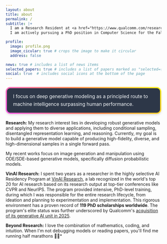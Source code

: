 ```yaml
---
layout: about
title: about
permalink: /
subtitle: |+
  I am a Research Resident at <a href="https://www.qualcomm.com/research/artificial-intelligence">Qualcomm AI Research</a>, advised by Staff Scientist Dr. <a href="https://scholar.google.com/citations?user=FYZ5ODQAAAAJ&hl=en">Anh Tran</a><br><br>
  I am actively pursuing a PhD position in Computer Science for the Fall 2026 intake and excited to collaborate on impactful research! 🚀

profile:
  image: profile.png
  image_cicular: true # crops the image to make it circular
  address: false

news: true # includes a list of news items
selected_papers: true # includes a list of papers marked as "selected={true}"
social: true  # includes social icons at the bottom of the page
---
```


<div style="padding: 15px 20px; margin: 20px 0; border: 4px solid transparent; border-radius: 15px; background: linear-gradient(#2d3748, #2d3748) padding-box, linear-gradient(45deg, #f960eb, #ff854d, #fff41f) border-box; box-shadow: 0 4px 6px rgba(0, 0, 0, 0.1);">
  <p style="margin: 0; font-size: 1.1em; font-weight: 400; color: #f7fafc; line-height: 1.6;">I focus on deep generative modeling as a principled route to machine intelligence surpassing human performance.</p>
</div>

**Research:** My research interest lies in developing robust generative models and applying them to diverse applications, including conditional sampling, disentangled representation learning, and reasoning. Currently, my goal is to build a generative model capable of producing high-fidelity, diverse, and high-dimensional samples in a single forward pass.

My recent works focus on image generation and manipulation using ODE/SDE-based generative models, specifically diffusion probabilistic models.


**VinAI Research:** I spent two years as a researcher in the highly selective AI Residency Program at [VinAI Research](https://github.com/VinAIResearch), a lab recognized in the world's top 20 for AI research based on its research output at top-tier conferences like CVPR and NeurIPS. The program provided intensive, PhD-level training, during which I was responsible for the entire research lifecycle, from ideation and planning to experimentation and implementation. This rigorous environment has a proven record of **119 PhD scholarships worldwide**. The program's elite status was further underscored by Qualcomm's [acquisition of its generative AI unit in 2025](https://techcrunch.com/2025/04/01/qualcomm-acquires-generative-ai-division-of-vietnamese-startup-vinai/).

**Beyond Research:** I love the combination of mathematics, coding, and intuition. When I'm not debugging models or reading papers, you'll find me running half marathons 🏃‍♂️*

